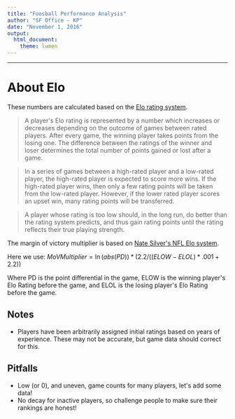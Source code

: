 ```yaml
---
title: "Foosball Performance Analysis"
author: "SF Office - KP"
date: "November 1, 2016"
output: 
  html_document:
    theme: lumen
---
```



***
# About Elo

These numbers are calculated based on the [Elo rating system](https://en.wikipedia.org/wiki/Elo_rating_system).

> A player's Elo rating is represented by a number which increases or decreases depending on the outcome of games between rated players. After every game, the winning player takes points from the losing one. The difference between the ratings of the winner and loser determines the total number of points gained or lost after a game. 

> In a series of games between a high-rated player and a low-rated player, the high-rated player is expected to score more wins. If the high-rated player wins, then only a few rating points will be taken from the low-rated player. However, if the lower rated player scores an upset win, many rating points will be transferred. 

> A player whose rating is too low should, in the long run, do better than the rating system predicts, and thus gain rating points until the rating reflects their true playing strength.

The margin of victory multiplier is based on [Nate Silver's NFL Elo system](http://fivethirtyeight.com/datalab/introducing-nfl-elo-ratings/).

Here we use: $MoV Multiplier = \ln(abs(PD)) * (2.2/((ELOW-ELOL)*.001+2.2))$

Where PD is the point differential in the game, ELOW is the winning player's Elo Rating before the game, and ELOL is the losing player's Elo Rating before the game.

## Notes

* Players have been arbitrarily assigned initial ratings based on years of experience. These may not be accurate, but game data should correct for this. 

## Pitfalls

* Low (or 0), and uneven, game counts for many players, let's add some data!
* No decay for inactive players, so challenge people to make sure their rankings are honest! 
